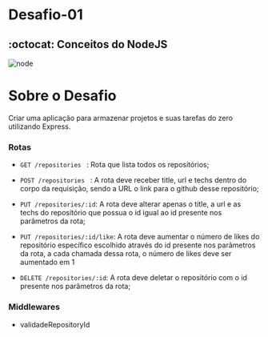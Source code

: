 # Desafio-01
## :octocat: Conceitos do NodeJS
![node](https://user-images.githubusercontent.com/35371615/76168797-9d729980-6151-11ea-856c-aac7ba27ab63.png)

# Sobre o Desafio
Criar uma aplicação para armazenar projetos e suas tarefas do zero utilizando Express.

### Rotas 

- `GET /repositories ` : Rota que lista todos os repositórios;

- `POST /repositories ` : A rota deve receber title, url e techs dentro do corpo da requisição,
sendo a URL o link para o github desse repositório; 

- `PUT /repositories/:id`: A rota deve alterar apenas o title, a url e as techs do repositório
que possua o id igual ao id presente nos parâmetros da rota;

- `PUT /repositories/:id/like`: A rota deve aumentar o número de likes do repositório específico
escolhido através do id presente nos parâmetros da rota, a cada chamada dessa rota, o número de 
likes deve ser aumentado em 1

- `DELETE /repositories/:id`: A rota deve deletar o repositório com o id presente nos parâmetros da rota;
### Middlewares
- validadeRepositoryId
